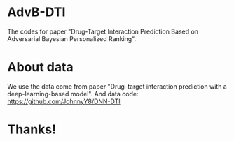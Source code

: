# AdvB-DTI
The codes for paper "Drug-Target Interaction Prediction Based on Adversarial Bayesian Personalized Ranking".

# About data
We use the data come from paper "Drug–target interaction prediction with a deep-learning-based model".
And data code: https://github.com/JohnnyY8/DNN-DTI

# Thanks!
